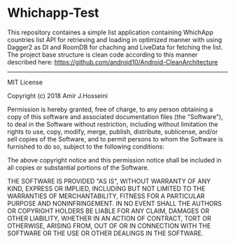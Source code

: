 # Whichapp-Test

This repository containes a simple list application containing WhichApp countries list API for retrieving and loading in optimized manner with using Dagger2 as DI and RoomDB for chaching and LiveData for fetching the list.
The project base structure is clean code according to this manner described here: https://github.com/android10/Android-CleanArchitecture


-----------------------------------------------------------------------
MIT License

Copyright (c) 2018 Amir J.Hosseini

Permission is hereby granted, free of charge, to any person obtaining a copy
of this software and associated documentation files (the "Software"), to deal
in the Software without restriction, including without limitation the rights
to use, copy, modify, merge, publish, distribute, sublicense, and/or sell
copies of the Software, and to permit persons to whom the Software is
furnished to do so, subject to the following conditions:

The above copyright notice and this permission notice shall be included in all
copies or substantial portions of the Software.

THE SOFTWARE IS PROVIDED "AS IS", WITHOUT WARRANTY OF ANY KIND, EXPRESS OR
IMPLIED, INCLUDING BUT NOT LIMITED TO THE WARRANTIES OF MERCHANTABILITY,
FITNESS FOR A PARTICULAR PURPOSE AND NONINFRINGEMENT. IN NO EVENT SHALL THE
AUTHORS OR COPYRIGHT HOLDERS BE LIABLE FOR ANY CLAIM, DAMAGES OR OTHER
LIABILITY, WHETHER IN AN ACTION OF CONTRACT, TORT OR OTHERWISE, ARISING FROM,
OUT OF OR IN CONNECTION WITH THE SOFTWARE OR THE USE OR OTHER DEALINGS IN THE
SOFTWARE.
